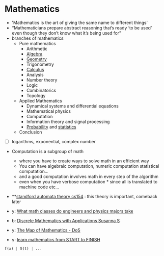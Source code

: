 # Mathematics
* 'Mathematics is the art of giving the same name to different things'
* “Mathematicians prepare abstract reasoning that’s ready ‘to be used’ even though they don’t know what it’s being used for”
* branches of mathematics
    * Pure mathematics
        * Arithmetic
        * [Algebra](Algebra)
        * [Geometry](Geometry)
        * Trigonometry
        * [Calculus](Calculus) 
        * Analysis 
        * Number theory
        * Logic
        * Combinatorics
        * Topology
    * Applied Mathematics
        * Dynamical systems and differential equations
        * Mathematical physics
        * Computation
        * Information theory and signal processing
        * [Probability](Probability) and [statistics](statistics)
    * Conclusion

* [ ] logarithms, exponential, complex number
* Computation is a subgroup of math
    * where you have to create ways to solve math in an efficient way
    * You can have algebraic computation, numeric computation statistical computation...
    * and a good computation involves math in every step of the algorithm 
    * even when you have verbose computation * since all is translated to machine code etc...

* **[standford automata theory cs154](standford-automata-theory-cs154) : this theory is important, comeback later
* y: [What math classes do engineers and physics majors take](What-math-classes-do-engineers-and-physics-majors-take)
* b: [Discrete Mathematics with Applications Susanna S](Discrete-Mathematics-with-Applications-Susanna-S)
* y: [The Map of Mathematics - DoS](https://www.youtube.com/watch?v=OmJ-4B-mS-Y)
* y: [learn mathematics from START to FINISH](learn-mathematics-from-START-to-FINISH)
```
f(x) | S(t) | ...
```
